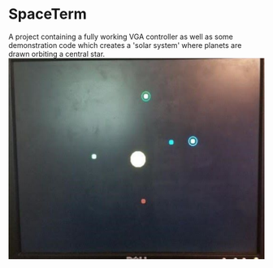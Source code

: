 # SpaceTerm
A project containing a fully working VGA controller as well as some demonstration code which creates a 'solar system' where planets are drawn orbiting a central star.
![Screenshot](screenExample.png)
